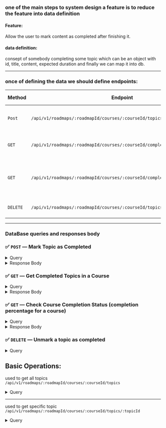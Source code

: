 ###  one of the main steps to system design a feature is to reduce the feature into data definition 


#### Feature: 

   Allow the user to mark content as completed after finishing it.

#### data definition: 

consept of somebody completing some topic which can be an object with id, title, content, expected duration
and finally we can map it into db. 
___


### once of defining the data we should define endpoints:







| Method   | Endpoint                                                                               | Description                            | Response status                     |
| -------- | -------------------------------------------------------------------------------------- | -------------------------------------- | ----------------------------------- |
| `Post`   | `/api/v1/roadmaps/:roadmapId/courses/:courseId/topics/:topicId/completion` | Mark a topic as completed by a user    | `201 Created`                       |
| `GET`    | `/api/v1/roadmaps/:roadmapId/courses/:courseId/completion`                 | Get completed topics for a course   | `200 OK`                            |
| `GET`    | `/api/v1/roadmaps/:roadmapId/courses/:courseId/completion/progress` | To provide insights (completion percentage for a course) | `200 OK`                            |
| `DELETE` | `/api/v1/roadmaps/:roadmapId/courses/:courseId/topics/:topicId/completion` | Unmark a topic as completed            | `204 No Content` |


___

### DataBase queries and responses body
### ✅ `POST` — Mark Topic as Completed
<details>
<summary>Query</summary>


``` js
const { courseId, topicId } = req.params;
const userId = req.user.id;

  await prisma.UserCompletion.create({
    data: {
      userId,
      topicId,
      completedAt: Date.now(),
    },
  });

and basic query to get the the topicTitle

```

</details>


<details>
<summary>Response Body</summary>


``` json
{
  "message": "Topic marked as completed",
  "data": {
    "userId": "",
    "topicId": "",
    "topicTitle": "",
    "courseId": "",
    "completedAt": ""
  }
}
```

</details>






















### ✅ `GET` — Get Completed Topics in a Course

<details>
<summary>Query</summary>


``` js
const courseId = req.params.courseId
const userId = req.user.id

const completedTopics = await prisma.UserCompletion.findMany({
  where: {
    userId,
    topic: {
      courseId,
    },
  },
  include: {
    topic: true,
  },
});

```

</details>

<details>
<summary>Response Body</summary>


``` json
{
  "courseId": "",
  "completedTopics": [
    { "topicId": "", "completedAt": "" },
    { "topicId": "", "completedAt": "" }
  ]
}
```

</details>























### ✅ `GET` — Check Course Completion Status (completion percentage for a course)

<details>
<summary>Query</summary>


``` js
const courseId = req.params.courseId
const userId = req.user.id

const totalTopics = await prisma.Topic.findMany({
  where: {
    courseId,
  },
});

const completedTopics = await prisma.UserCompletion.findMany({
  where: {
    userId,
    topic: {
      courseId,
    },
  },
  include: {
    topic: true,
  },
});

const percent = (completedTopics.length / totalTopics.length) * 100;

```

</details>



<details>
<summary>Response Body</summary>


``` json
{
  "percentage of completion": '',
}
```

</details>





















### ✅ `DELETE` — Unmark a topic as completed



<details>
<summary>Query</summary>


``` js
const topicId = req.params.topicId
const userId = req.user.id
await prisma.UserCompletion.deleteOne({
    where: {
      userId,
      topicId
    }
})

```

</details>
























## Basic Operations:

used to get all topics
`  /api/v1/roadmaps/:roadmapId/courses/:courseId/topics
`
<details>
<summary>Query</summary>

  ``` js
const courseId = req.params.courseId
const userId = req.user.id
const topics = await prisma.Topic.findMany({
    where: {
      courseId
    }
})
```
</details>






___
used to get specific topic 
`/api/v1/roadmaps/:roadmapId/courses/:courseId/topics/:topicId `        


<details>
<summary>Query</summary>

  ``` js
const topicId = req.params.topicId
const userId = req.user.id
const topics = await prisma.Topic.findMany({
    where: {
      id: topicId
    }
})
```


</details>
























